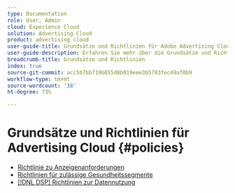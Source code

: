 ```yaml
---
type: Documentation
role: User, Admin
cloud: Experience Cloud
solution: Advertising Cloud
product: advertising cloud
user-guide-title: Grundsätze und Richtlinien für Adobe Advertising Cloud
user-guide-description: Erfahren Sie mehr über die Grundsätze und Richtlinien für Advertising Cloud DSP und Advertising Cloud Search.
breadcrumb-title: Grundsätze und Richtlinien
index: true
source-git-commit: acc5b7bb719b655d8b019eee3b5783fec49af0b9
workflow-type: tm+mt
source-wordcount: '38'
ht-degree: 73%

---
```



# Grundsätze und Richtlinien für Advertising Cloud {#policies}

+ [Richtlinie zu Anzeigenanforderungen](/help/policies/ad-requirements-policy.md)
+ [Richtlinien für zulässige Gesundheitssegmente](/help/policies/health-segment-guidelines.md)
+ [[!DNL DSP] Richtlinien zur Datennutzung](/help/policies/data-usage-guidelines.md)
